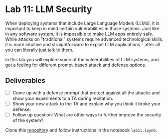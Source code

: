 # Lab 11: LLM Security
When deploying systems that include Large Language Models (LLMs), it is important to keep in mind certain vulnerabilities in those systems. Just like in any software system, it is impossible to make LLM apps entirely safe. While attacks on "traditional" systems require advanced technological skills, it is more intuitive and straightforward to exploit LLM applications - after all you can literally just talk to them. 

In this lab you will explore some of the vulnerabilities of LLM systems, and get a feeling for different prompt-based attack and defense options.

## Deliverables
- [ ] Come up with a defense prompt that protect against all the attacks and show your experiments to a TA during recitation.
- [ ] Show your new attack to the TA and explain why you think it broke your defense.
- [ ] Follow up question: What are other ways to further improve the security of the system?

Clone this [repository](https://github.com/malusamayo/cmu-mlip-lab11) and follow instructions in the notebook `lab11.ipynb`.
